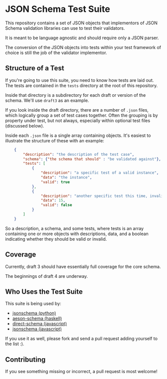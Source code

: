JSON Schema Test Suite
======================

This repository contains a set of JSON objects that implementors of JSON Schema
validation libraries can use to test their validators.

It is meant to be language agnostic and should require only a JSON parser.

The conversion of the JSON objects into tests within your test framework of choice
is still the job of the validator implementor.

Structure of a Test
-------------------

If you're going to use this suite, you need to know how tests are laid out. The
tests are contained in the `tests` directory at the root of this repository.

Inside that directory is a subdirectory for each draft or version of the
schema. We'll use `draft3` as an example.

If you look inside the draft directory, there are a number of `.json` files,
which logically group a set of test cases together. Often the grouping is by
property under test, but not always, especially within optional test files
(discussed below).

Inside each `.json` file is a single array containing objects. It's easiest to
illustrate the structure of these with an example:

```json
    {
        "description": "the description of the test case",
        "schema": {"the schema that should" : "be validated against"},
        "tests": [
            {
                "description": "a specific test of a valid instance",
                "data": "the instance",
                "valid": true
            },
            {
                "description": "another specific test this time, invalid",
                "data": 15,
                "valid": false
            }
        ]
    }
```

So a description, a schema, and some tests, where tests is an array containing
one or more objects with descriptions, data, and a boolean indicating whether
they should be valid or invalid.

Coverage
--------

Currently, draft 3 should have essentially full coverage for the core schema.

The beginnings of draft 4 are underway.

Who Uses the Test Suite
-----------------------

This suite is being used by:

  * [jsonschema (python)](https://github.com/Julian/jsonschema)
  * [aeson-schema (haskell)](https://github.com/timjb/aeson-schema)
  * [direct-schema (javascript)](https://github.com/IreneKnapp/direct-schema)
  * [jsonschema (javascript)](https://github.com/tdegrunt/jsonschema)

If you use it as well, please fork and send a pull request adding yourself to
the list :).

Contributing
------------

If you see something missing or incorrect, a pull request is most welcome!

